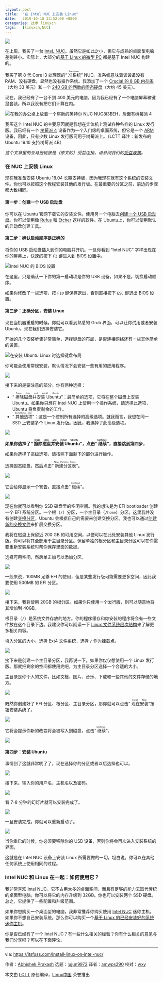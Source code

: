```yaml
---
layout: post
title:	"在 Intel NUC 上安装 Linux"
date:	2019-10-18 23:52:00 +0800 
categories:	技术 linuxcn 
tags:	[linuxcn,NUC]
---
```



![](/Asserts/Images/album/201910/18/221221pw3hbbi3bbbbprr4.jpg)


在上周，我买了一台 [InteL NUC](https://www.amazon.com/Intel-NUC-Mainstream-Kit-NUC8i3BEH/dp/B07GX4X4PW?psc=1&SubscriptionId=AKIAJ3N3QBK3ZHDGU54Q&tag=chmod7mediate-20&linkCode=xm2&camp=2025&creative=165953&creativeASIN=B07GX4X4PW "Intel NUC")。虽然它是如此之小，但它与成熟的桌面型电脑差别甚小。实际上，大部分的[基于 Linux 的微型 PC](https://itsfoss.com/linux-based-mini-pc/) 都是基于 Intel NUC 构建的。


我买了第 8 代 Core i3 处理器的“<ruby> 准系统 <rt>  barebone </rt></ruby>” NUC。准系统意味着该设备没有 RAM、没有硬盘，显然也没有操作系统。我添加了一个 [Crucial 的 8 GB 内存条](https://www.amazon.com/Crucial-Single-PC4-19200-SODIMM-260-Pin/dp/B01BIWKP58?psc=1&SubscriptionId=AKIAJ3N3QBK3ZHDGU54Q&tag=chmod7mediate-20&linkCode=xm2&camp=2025&creative=165953&creativeASIN=B01BIWKP58 "8GB RAM from Crucial")（大约 33 美元）和一个 [240 GB 的西数的固态硬盘](https://www.amazon.com/Western-Digital-240GB-Internal-WDS240G1G0B/dp/B01M9B2VB7?SubscriptionId=AKIAJ3N3QBK3ZHDGU54Q&tag=chmod7mediate-20&linkCode=xm2&camp=2025&creative=165953&creativeASIN=B01M9B2VB7 "240 GB Western Digital SSD")（大约 45 美元）。


现在，我已经有了一台不到 400 美元的电脑。因为我已经有了一个电脑屏幕和键鼠套装，所以我没有把它们计算在内。


![在我的办公桌上放着一个崭新的英特尔 NUC NUC8i3BEH，后面有树莓派 4](/Asserts/Images/album/201910/19/060442m2lbbpqugu2xa0dp.jpg)


我买这个 Intel NUC 的主要原因就是我想在实体机上测试各种各样的 Linux 发行版。我已经有一个 [树莓派 4](https://itsfoss.com/raspberry-pi-4/) 设备作为一个入门级的桌面系统，但它是一个 [ARM](https://en.wikipedia.org/wiki/ARM_architecture) 设备，因此，只有少数 Linux 发行版可用于树莓派上。（LCTT 译注：新发布的 Ubuntu 19.10 支持树莓派 4B）


*这个文章里的亚马逊链接是（原文的）受益连接。请参阅我们的[受益政策](https://itsfoss.com/affiliate-policy/)。*


### 在 NUC 上安装 Linux


现在我准备安装 Ubuntu 18.04 长期支持版，因为我现在就有这个系统的安装文件。你也可以按照这个教程安装其他的发行版。在最重要的分区之前，前边的步骤都大致相同。


#### 第一步：创建一个 USB 启动盘


你可以在 Ubuntu 官网下载它的安装文件。使用另一个电脑去[创建一个 USB 启动盘](https://itsfoss.com/create-live-usb-of-ubuntu-in-windows/)。你可以使用像 [Rufus](https://rufus.ie/) 和 [Etcher](https://www.balena.io/etcher/) 这样的软件。在 Ubuntu上，你可以使用默认的启动盘创建工具。


#### 第二步：确认启动顺序是正确的


将你的 USB 启动盘插入到你的电脑并开机。一旦你看到 “Intel NUC” 字样出现在你的屏幕上，快速的按下 `F2` 键进入到 BIOS 设置中。


![Intel NUC 的 BIOS 设置](/Asserts/Images/album/201910/19/060444uwzsnu2agesnggwn.jpg)


在这里，只是确认一下你的第一启动项是你的 USB 设备。如果不是，切换启动顺序。


如果你修改了一些选项，按 `F10` 键保存退出，否则直接按下 `ESC` 键退出 BIOS 设置。


#### 第三步：正确分区，安装 Linux


现在当机器重启的时候，你就可以看到熟悉的 Grub 界面，可以让你试用或者安装 Ubuntu。现在我们选择安装它。


开始的几个安装步骤非常简单，选择键盘的布局，是否连接网络还有一些其他简单的设置。


![在安装 Ubuntu Linux 时选择键盘布局](/Asserts/Images/album/201910/18/221256f31oasndadkkyynv.jpg)


你可能会使用常规安装，默认情况下会安装一些有用的应用程序。


![](/Asserts/Images/album/201910/18/221258uepr1ek3vbs6pqbj.jpg)


接下来的是要注意的部分。你有两种选择：


* “<ruby> 擦除磁盘并安装 Ubuntu <rt>  Erase disk and install Ubuntu </rt></ruby>”：最简单的选项，它将在整个磁盘上安装 Ubuntu。如果你只想在 Intel NUC 上使用一个操作系统，请选择此选项，Ubuntu 将负责剩余的工作。
* “<ruby> 其他选项 <rt>  Something else </rt></ruby>”：这是一个控制所有选择的高级选项。就我而言，我想在同一 SSD 上安装多个 Linux 发行版。因此，我选择了此高级选项。


![](/Asserts/Images/album/201910/19/060444zseruul5or34p1ol.jpg)


**如果你选择了“<ruby> 擦除磁盘并安装 Ubuntu <rt>  Erase disk and install Ubuntu </rt></ruby>”，点击“<ruby> 继续 <rt>  Continue </rt></ruby>”，直接跳到第四步，**


如果你选择了高级选项，请按照下面剩下的部分进行操作。


选择固态硬盘，然后点击“<ruby> 新建分区表 <rt>  New Partition Table </rt></ruby>”。


![](/Asserts/Images/album/201910/18/221306obixy3uzzlzep2pl.jpg)


它会给你显示一个警告。直接点击“<ruby> 继续 <rt>  Continue </rt></ruby>”。


![](/Asserts/Images/album/201910/19/060444o2apl2lpfmtn0a1n.jpg)


现在你就可以看到你 SSD 磁盘里的空闲空间。我的想法是为 EFI bootloader 创建一个 EFI 系统分区。一个根（`/`）分区，一个主目录（`/home`）分区。这里我并没有创建[交换分区](https://itsfoss.com/swap-size/)。Ubuntu 会根据自己的需要来创建交换分区。我也可以通过[创建新的交换文件](https://itsfoss.com/create-swap-file-linux/)来扩展交换分区。


我将在磁盘上保留近 200 GB 的可用空间，以便可以在此处安装其他 Linux 发行版。你可以将其全部用于主目录分区。保留单独的根分区和主目录分区可以在你需要重新安装系统时帮你保存里面的数据。


选择可用空间，然后单击加号以添加分区。


![](/Asserts/Images/album/201910/18/221314wkvvy44vs45sz5c6.jpg)


一般来说，100MB 足够 EFI 的使用，但是某些发行版可能需要更多空间，因此我要使用 500MB 的 EFI 分区。


![](/Asserts/Images/album/201910/18/221346szlpj5bu9hbv6aar.jpg)


接下来，我将使用 20GB 的根分区。如果你只使用一个发行版，则可以随意地将其增加到 40GB。


根目录（`/`）是系统文件存放的地方。你的程序缓存和你安装的程序将会有一些文件放在这个目录下边。我建议你可以阅读一下 [Linux 文件系统层次结构](https://linuxhandbook.com/linux-directory-structure/)来了解更多相关内容。


填入分区的大小，选择 Ext4 文件系统，选择 `/` 作为挂载点。


![](/Asserts/Images/album/201910/18/221350uwzxthuwishctx3i.jpg)


接下来是创建一个主目录分区，我再说一下，如果你仅仅想使用一个 Linux 发行版。那就把剩余的空间都使用完吧。为主目录分区选择一个合适的大小。


主目录是你个人的文件，比如文档、图片、音乐、下载和一些其他的文件存储的地方。


![](/Asserts/Images/album/201910/18/221356bu2cuszl82x9ml02.jpg)


既然你创建好了 EFI 分区、根分区、主目录分区，那你就可以点击“<ruby> 现在安装 <rt>  Install Now </rt></ruby>”按钮安装系统了。


![](/Asserts/Images/album/201910/18/221456uorz6zotdzftz7fq.jpg)


它将会提示你新的改变将会被写入到磁盘，点击“<ruby> 继续 <rt>  Continue </rt></ruby>”。


![](/Asserts/Images/album/201910/18/221459eaafkgqkf0rkkd0c.jpg)


#### 第四步：安装 Ubuntu


事情到了这就非常明了了。现在选择你的分区或者以后选择也可以。


![](/Asserts/Images/album/201910/18/221524rzv3v2tg1ndezcew.jpg)


接下来，输入你的用户名、主机名以及密码。


![](/Asserts/Images/album/201910/18/221527n12guuuhcspiizsn.jpg)


看 7-8 分钟的幻灯片就可以安装完成了。


![](/Asserts/Images/album/201910/18/221538c3o3bvov633ovd6v.jpg)


一旦安装完成，你就可以重新启动了。


![](/Asserts/Images/album/201910/18/221540yjao1um88uixm9gz.jpg)


当你重启的时候，你必须要移除你的 USB 设备，否则你将会再次进入安装系统的界面。


这就是在 Intel NUC 设备上安装 Linux 所需要做的一切。坦白说，你可以在其他任何系统上使用相同的过程。


### Intel NUC 和 Linux 在一起：如何使用它？


我非常喜欢 Intel NUC。它不占用太多的桌面空间，而且有足够的能力去取代传统的桌面型电脑。你可以将它的内存升级到 32GB。你也可以安装两个 SSD 硬盘。总之，它提供了一些配置和升级范围。


如果你想购买一个桌面型的电脑，我非常推荐你购买使用 [Intel NUC](https://www.amazon.com/Intel-NUC-Mainstream-Kit-NUC8i3BEH/dp/B07GX4X4PW?psc=1&SubscriptionId=AKIAJ3N3QBK3ZHDGU54Q&tag=chmod7mediate-20&linkCode=xm2&camp=2025&creative=165953&creativeASIN=B07GX4X4PW "Intel NUC") 迷你主机。如果你不想自己安装系统，那么你可以购买一个[基于 Linux 的已经安装好的系统迷你主机](https://itsfoss.com/linux-based-mini-pc/)。


你是否已经有了一个 Intel NUC？有一些什么相关的经验？你有什么相关的意见与我们分享吗？可以在下面评论。




---


via: <https://itsfoss.com/install-linux-on-intel-nuc/>


作者：[Abhishek Prakash](https://itsfoss.com/author/abhishek/) 选题：[lujun9972](https://github.com/lujun9972) 译者：[amwps290](https://github.com/amwps290) 校对：[wxy](https://github.com/wxy)


本文由 [LCTT](https://github.com/LCTT/TranslateProject) 原创编译，[Linux中国](https://linux.cn/) 荣誉推出

